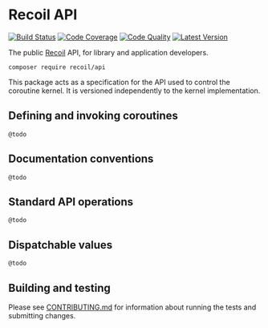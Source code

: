# Recoil API

[![Build Status](http://img.shields.io/travis/recoilphp/api/master.svg?style=flat-square)](https://travis-ci.org/recoilphp/api)
[![Code Coverage](https://img.shields.io/codecov/c/github/recoilphp/api/master.svg?style=flat-square)](https://codecov.io/github/recoilphp/api)
[![Code Quality](https://img.shields.io/scrutinizer/g/recoilphp/api/master.svg?style=flat-square)](https://scrutinizer-ci.com/g/recoilphp/api/)
[![Latest Version](http://img.shields.io/packagist/v/recoil/api.svg?style=flat-square&label=semver)](https://semver.org)

The public [Recoil](https://github.com/recoilphp/recoil) API, for library and application developers.

    composer require recoil/api

This package acts as a specification for the API used to control the coroutine kernel. It is versioned independently to the kernel implementation.

## Defining and invoking coroutines

    @todo

## Documentation conventions

    @todo

## Standard API operations

    @todo

## Dispatchable values

    @todo

## Building and testing

Please see [CONTRIBUTING.md](.github/CONTRIBUTING.md) for information about
running the tests and submitting changes.
